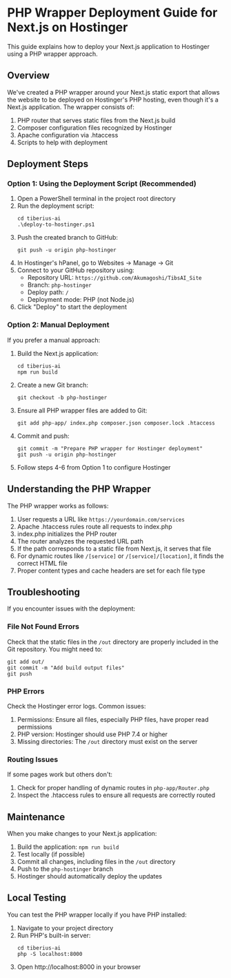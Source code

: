 # PHP Wrapper Deployment Guide for Next.js on Hostinger

This guide explains how to deploy your Next.js application to Hostinger using a PHP wrapper approach.

## Overview

We've created a PHP wrapper around your Next.js static export that allows the website to be deployed on Hostinger's PHP hosting, even though it's a Next.js application. The wrapper consists of:

1. PHP router that serves static files from the Next.js build
2. Composer configuration files recognized by Hostinger
3. Apache configuration via .htaccess
4. Scripts to help with deployment

## Deployment Steps

### Option 1: Using the Deployment Script (Recommended)

1. Open a PowerShell terminal in the project root directory
2. Run the deployment script:
   ```
   cd tiberius-ai
   .\deploy-to-hostinger.ps1
   ```
3. Push the created branch to GitHub:
   ```
   git push -u origin php-hostinger
   ```
4. In Hostinger's hPanel, go to Websites → Manage → Git
5. Connect to your GitHub repository using:
   - Repository URL: `https://github.com/Akumagoshi/TibsAI_Site`
   - Branch: `php-hostinger`
   - Deploy path: `/`
   - Deployment mode: PHP (not Node.js)
6. Click "Deploy" to start the deployment

### Option 2: Manual Deployment

If you prefer a manual approach:

1. Build the Next.js application:
   ```
   cd tiberius-ai
   npm run build
   ```
2. Create a new Git branch:
   ```
   git checkout -b php-hostinger
   ```
3. Ensure all PHP wrapper files are added to Git:
   ```
   git add php-app/ index.php composer.json composer.lock .htaccess
   ```
4. Commit and push:
   ```
   git commit -m "Prepare PHP wrapper for Hostinger deployment"
   git push -u origin php-hostinger
   ```
5. Follow steps 4-6 from Option 1 to configure Hostinger

## Understanding the PHP Wrapper

The PHP wrapper works as follows:

1. User requests a URL like `https://yourdomain.com/services`
2. Apache .htaccess rules route all requests to index.php
3. index.php initializes the PHP router
4. The router analyzes the requested URL path
5. If the path corresponds to a static file from Next.js, it serves that file
6. For dynamic routes like `/[service]` or `/[service]/[location]`, it finds the correct HTML file
7. Proper content types and cache headers are set for each file type

## Troubleshooting

If you encounter issues with the deployment:

### File Not Found Errors

Check that the static files in the `/out` directory are properly included in the Git repository. You might need to:

```
git add out/
git commit -m "Add build output files"
git push
```

### PHP Errors

Check the Hostinger error logs. Common issues:

1. Permissions: Ensure all files, especially PHP files, have proper read permissions
2. PHP version: Hostinger should use PHP 7.4 or higher
3. Missing directories: The `/out` directory must exist on the server

### Routing Issues

If some pages work but others don't:

1. Check for proper handling of dynamic routes in `php-app/Router.php`
2. Inspect the .htaccess rules to ensure all requests are correctly routed

## Maintenance

When you make changes to your Next.js application:

1. Build the application: `npm run build`
2. Test locally (if possible)
3. Commit all changes, including files in the `/out` directory
4. Push to the `php-hostinger` branch
5. Hostinger should automatically deploy the updates

## Local Testing

You can test the PHP wrapper locally if you have PHP installed:

1. Navigate to your project directory
2. Run PHP's built-in server:
   ```
   cd tiberius-ai
   php -S localhost:8000
   ```
3. Open http://localhost:8000 in your browser
